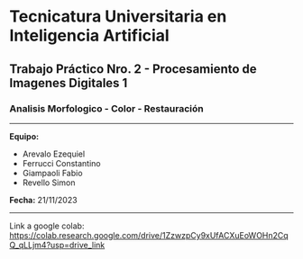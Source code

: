 # **Tecnicatura Universitaria en Inteligencia Artificial**

## Trabajo Práctico Nro. 2 - Procesamiento de Imagenes Digitales 1

### Analisis Morfologico - Color - Restauración

---

**Equipo:**

- Arevalo Ezequiel
- Ferrucci Constantino
- Giampaoli Fabio
- Revello Simon

**Fecha:** 21/11/2023

---

Link a google colab: https://colab.research.google.com/drive/1ZzwzpCy9xUfACXuEoWOHn2CqQ_qLLjm4?usp=drive_link
